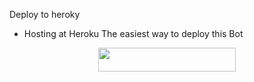 Deploy to heroky

- Hosting at Heroku
The easiest way to deploy this Bot
<p align="center"><a href="https://heroku.com/deploy?template=https://github.com/Zenex-xD/Zaid-Vc-Player"> <img src="https://img.shields.io/badge/Deploy%20To%20Heroku-black?style=for-the-badge&logo=heroku" width="220" height="38.45"/></a></p>
